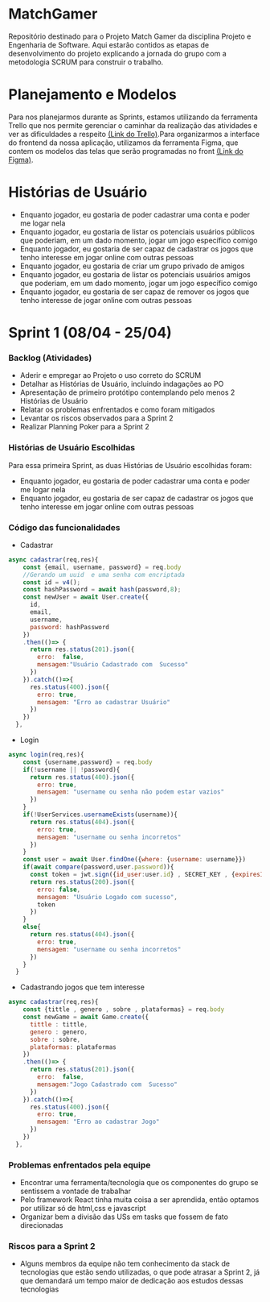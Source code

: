 # MatchGamer
Repositório destinado para o Projeto  Match Gamer da disciplina Projeto e Engenharia de Software.
Aqui estarão contidos as etapas de desenvolvimento do projeto explicando a jornada do grupo com a metodologia
SCRUM para construir o trabalho.

# Planejamento e Modelos 
Para nos planejarmos durante as Sprints, estamos utilizando da ferramenta Trello que nos permite gerenciar o caminhar da realização das atividades e ver as dificuldades a respeito [(Link do Trello)](https://trello.com/b/pSeF0hEv/projeto-engenharia-de-software).Para organizarmos a interface do frontend da nossa aplicação, utilizamos da ferramenta Figma, que contem os modelos das telas que serão programadas no front [(Link do Figma)](https://www.figma.com/file/oAfgqMiW6tff8PZg8vuzUb/Projeto-MatchGamer?node-id=0%3A1).

# Histórias de Usuário
- Enquanto jogador, eu gostaria de poder cadastrar uma conta e poder me logar nela
- Enquanto jogador, eu gostaria de listar os potenciais usuários públicos que poderiam, em um dado momento, jogar um jogo específico comigo
- Enquanto jogador, eu gostaria de ser capaz de cadastrar os jogos que tenho interesse em jogar online com outras pessoas
- Enquanto jogador, eu gostaria de criar um grupo privado de amigos
- Enquanto jogador, eu gostaria de listar os potenciais usuários amigos que poderiam, em um dado momento, jogar um jogo específico comigo
- Enquanto jogador, eu gostaria de ser capaz de remover os jogos que tenho interesse de jogar online com outras pessoas

# Sprint 1 (08/04 - 25/04) 

### Backlog (Atividades)
- Aderir e empregar ao Projeto o uso correto do SCRUM
- Detalhar as Histórias de Usuário, incluindo indagações ao PO
- Apresentação de primeiro protótipo contemplando pelo menos 2 Histórias de Usuário
- Relatar os problemas enfrentados e como foram mitigados
- Levantar os riscos observados para a Sprint 2
- Realizar Planning Poker para a Sprint 2

### Histórias de Usuário Escolhidas
Para essa primeira Sprint, as duas Histórias de Usuário escolhidas foram:
- Enquanto jogador, eu gostaria de poder cadastrar uma conta e poder me logar nela
- Enquanto jogador, eu gostaria de ser capaz de cadastrar os jogos que tenho interesse em jogar online com outras pessoas

### Código das funcionalidades

- Cadastrar 

```js
async cadastrar(req,res){
    const {email, username, password} = req.body
    //Gerando um uuid  e uma senha com encriptada
    const id = v4(); 
    const hashPassword = await hash(password,8);
    const newUser = await User.create({
      id,
      email,
      username,
      password: hashPassword
    })
    .then(()=> {
      return res.status(201).json({
        erro:  false,
        mensagem:"Usuário Cadastrado com  Sucesso"
      })
    }).catch(()=>{
      res.status(400).json({
        erro: true,
        mensagem: "Erro ao cadastrar Usuário"
      })
    })
  },
```
- Login
```js
async login(req,res){
    const {username,password} = req.body
    if(!username || !password){
      return res.status(400).json({
        erro: true,
        mensagem: "username ou senha não podem estar vazios"
      })
    }
    if(!UserServices.usernameExists(username)){
      return res.status(404).json({
        erro: true,
        mensagem: "username ou senha incorretos"
      })
    }
    const user = await User.findOne({where: {username: username}})
    if(await compare(password,user.password)){
      const token = jwt.sign({id_user:user.id} , SECRET_KEY , {expiresIn:300})
      return res.status(200).json({
        erro: false,
        mensagem: "Usuário Logado com sucesso",
        token
      })
    }
    else{
      return res.status(404).json({
        erro: true,
        mensagem: "username ou senha incorretos"
      })
    }
  }
```
- Cadastrando jogos que tem interesse
```js
async cadastrar(req,res){
    const {tittle , genero , sobre , plataformas} = req.body
    const newGame = await Game.create({
      tittle : tittle,
      genero : genero,
      sobre : sobre,
      plataformas: plataformas
    })
    .then(()=> {
      return res.status(201).json({
        erro:  false,
        mensagem:"Jogo Cadastrado com  Sucesso"
      })
    }).catch(()=>{
      res.status(400).json({
        erro: true,
        mensagem: "Erro ao cadastrar Jogo"
      })
    })
  },
```

### Problemas enfrentados pela equipe
- Encontrar uma ferramenta/tecnologia que os componentes do grupo se sentissem a vontade
de trabalhar
- Pelo framework React tinha muita coisa a ser aprendida, então optamos por utilizar só 
de html,css e javascript
- Organizar bem a divisão das USs em tasks que fossem de fato direcionadas

### Riscos para a Sprint 2
- Alguns membros da equipe não tem conhecimento da stack de tecnologias que estão sendo utilizadas, o que pode atrasar a Sprint 2, já que demandará um tempo maior de dedicação aos estudos dessas tecnologias

